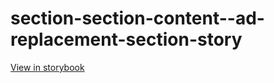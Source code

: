 # section-section-content--ad-replacement-section-story

[View in storybook](https://raw.githack.com/Independent-Digital-News-and-Media-Ltd/indy-branch-review/PR-7633-sb/index.html?path=/story/section-section-content--ad-replacement-section-story)
